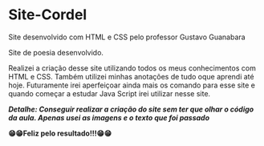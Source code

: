 # Site-Cordel

Site desenvolvido com HTML e CSS pelo professor Gustavo Guanabara

Site de poesia desenvolvido.

Realizei a criação desse site utilizando todos os meus conhecimentos com HTML e CSS. Também utilizei minhas anotações de tudo oque aprendi até hoje. Futuramente irei aperfeiçoar ainda mais os comando para esse site e quando começar a estudar Java Script irei utilizar nesse site.

**_Detalhe: Conseguir realizar a criação do site sem ter que olhar o código da aula. Apenas usei as imagens e o texto que foi passado_**

**:grin::grin:Feliz pelo resultado!!!:grin::grin:**
